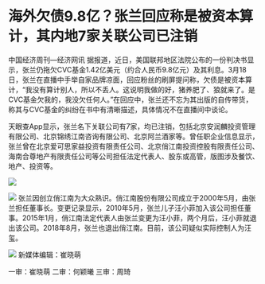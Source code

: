 # 海外欠债9.8亿？张兰回应称是被资本算计，其内地7家关联公司已注销

中国经济周刊—经济网讯
据报道，近日，美国联邦地区法院公布的一份判决书显示，张兰仍拖欠CVC基金1.42亿美元（约合人民币9.8亿元）及其利息。3月18日，张兰在直播中手举自家品牌凉面，回应粉丝的刷屏提问称，欠债是被资本算计，“我没有算计别人，所以不丢人。这说明我做的好，猪养肥了、狼就来了。是CVC基金欠我的，我没欠任何人。”在回应中，张兰还不忘为其出版的自传带货，称其与CVC基金的纠纷在书中有清晰描述，具体情况不在直播间中谈论。

天眼查App显示，张兰名下关联公司有7家，均已注销，包括北京安润麟投资管理有限公司、北京锦绣江南咨询有限公司、北京阿兰酒家等。曾任职企业信息显示，张兰曾在北京爱可思家益投资有限责任公司、北京俏江南投资控股有限责任公司、海南合尊地产有限责任公司等公司担任法定代表人、股东或高管，版图涉及餐饮、地产、投资等。

![](https://inews.gtimg.com/om_bt/Oia1bbiARhgVX5DqJOr4Y_RgYW4OUZugo8HM4h4bloaR8AA/1000)

![](https://inews.gtimg.com/om_bt/Ox3-Luf7HYDuYV3GKoECRLnHjFi5XEhkPlCBazsZ-N0woAA/1000)
张兰因创立俏江南为大众熟识。俏江南股份有限公司成立于2000年5月，由张兰担任董事长。变更记录显示，2010年5月，张兰儿子汪小菲加入该公司担任董事。2015年1月，俏江南法定代表人由张兰变更为汪小菲，两个月后，汪小菲就退出该公司。2018年8月，张兰也退出俏江南。目前，该公司疑似实际控制人为汪玺。

![](https://inews.gtimg.com/om_bt/Oi2a22If7DZcXiHuGGtjhtTDo0VDXMMBPZ3k2Pq2PpMdoAA/1000)
新媒体编辑：崔晓萌

一审：崔晓萌 二审：何颖曦 三审：周琦

